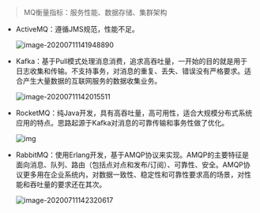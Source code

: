 > MQ衡量指标：服务性能、数据存储、集群架构

* ActiveMQ：遵循JMS规范，性能不足。

  ![image-20200711141948890](https://s3.ax1x.com/2020/11/24/DYOMjS.png)

* Kafka：基于Pull模式处理消息消费，追求高吞吐量，一开始的目的就是用于日志收集和传输。不支持事务，对消息的重复、丢失、错误没有严格要求。适合产生大量数据的互联网服务的数据收集业务。

  ![image-20200711142015511](https://s3.ax1x.com/2020/11/24/DYOlng.png)

* RocketMQ：纯Java开发，具有高吞吐量，高可用性，适合大规模分布式系统应用的特点。思路起源于Kafka对消息的可靠传输和事务性做了优化。

  ![img](https://s3.ax1x.com/2020/11/24/DYO1BQ.png)

* RabbitMQ：使用Erlang开发，基于AMQP协议来实现。AMQP的主要特征是面向消息、队列、路由（包括点对点和发布/订阅）、可靠性、安全。AMQP协议更多用在企业系统内，对数据一致性、稳定性和可靠性要求高的场景，对性能和吞吐量的要求还在其次。

  ![image-20200711142320617](https://s3.ax1x.com/2020/11/24/DYO37j.png)
